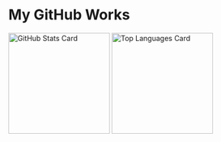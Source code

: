 # My GitHub Works

<img alt="GitHub Stats Card" src="https://github-readme-stats.vercel.app/api?username=AGE-00&show_icons=true&theme=github_dark_dimmed" height="200px"> <img alt="Top Languages Card" src="https://github-readme-stats.vercel.app/api/top-langs/?username=AGE-00&layout=compact&theme=github_dark_dimmed" height="200px">
